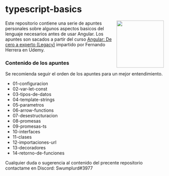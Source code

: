 # typescript-basics

<img align="right" src="https://upload.wikimedia.org/wikipedia/commons/thumb/4/4c/Typescript_logo_2020.svg/1200px-Typescript_logo_2020.svg.png" height="150px">

Este repositorio contiene una serie de apuntes personales sobre algunos aspectos basicos del lenguaje necesarios antes de usar Angular. Los apuntes son sacados
a partir del curso [Angular: De cero a experto (Legacy)](https://www.udemy.com/share/101XwIBkcec1xXTHw=/) impartido por Fernando Herrera en Udemy.

### Contenido de los apuntes

Se recomienda seguir el orden de los apuntes para un mejor entendimiento.

+ 01-configuracion
+ 02-var-let-const
+ 03-tipos-de-datos
+ 04-template-strings
+ 05-parametros
+ 06-arrow-functions
+ 07-desestructuracion
+ 08-promesas
+ 09-promesas-ts
+ 10-interfaces
+ 11-clases
+ 12-importaciones-url
+ 13-decoradores
+ 14-retorno-de-funciones

Cualquier duda o sugerencia al contenido del precente repositorio contactame en Discord: Swumplurd#3977
